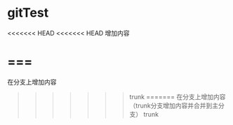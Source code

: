 # gitTest

<<<<<<< HEAD
<<<<<<< HEAD
增加内容


===
=======
在分支上增加内容
>>>>>>> trunk
=======
在分支上增加内容（trunk分支增加内容并合并到主分支）
>>>>>>> trunk
